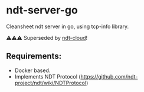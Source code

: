 # ndt-server-go
Cleansheet ndt server in go, using tcp-info library.

⚠️⚠️⚠️ Superseded by [ndt-cloud](https://github.com/m-lab/ndt-cloud)!

## Requirements:
  * Docker based.
  * Implements NDT Protocol (https://github.com/ndt-project/ndt/wiki/NDTProtocol)

